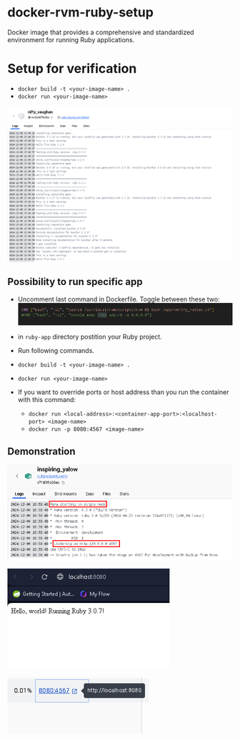 # docker-rvm-ruby-setup

Docker image that provides a comprehensive and standardized environment for running Ruby applications.

# Setup for verification

* `docker build -t <your-image-name> .`
* `docker run <your-image-name>`

![1733666800144](images/README/1733666800144.png)

## Possibility to run specific app

* Uncomment last command in Dockerfile. Toggle between these two:
  ![1733666868429](images/README/1733666868429.png)
* in `ruby-app` directory postition your Ruby project.
* Run following commands.
* `docker build -t <your-image-name> .`
* `docker run <your-image-name>`
* If you want to override ports or host address than you run the container with this command:

  * `docker run <local-address>:<container-app-port>:<localhost-port> <image-name>`
  * `docker run -p 8080:4567 <image-name>`

## Demonstration

![1733507990430](images/README/1733507990430.png)

![1733508191827](images/README/1733508191827.png)

![1733508278938](images/README/1733508278938.png)

